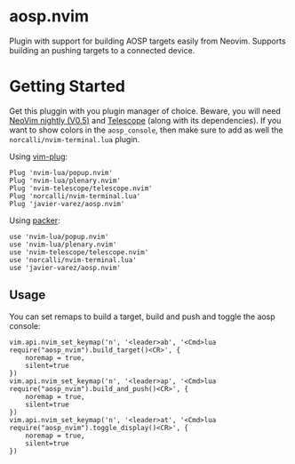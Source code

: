 # aosp.nvim

Plugin with support for building AOSP targets easily from Neovim. Supports building an pushing targets to a connected device.

# Getting Started

Get this pluggin with you plugin manager of choice. Beware, you will need [NeoVim nightly (V0.5)](https://github.com/neovim/neovim/releases/tag/nightly) and [Telescope](https://github.com/nvim-telescope/telescope.nvim) (along with its dependencies). If you want to show colors in the `aosp_console`, then make sure to add as well the `norcalli/nvim-terminal.lua` plugin.

Using [vim-plug](https://github.com/junegunn/vim-plug):

```
Plug 'nvim-lua/popup.nvim'
Plug 'nvim-lua/plenary.nvim'
Plug 'nvim-telescope/telescope.nvim'
Plug 'norcalli/nvim-terminal.lua'
Plug 'javier-varez/aosp.nvim'
```

Using [packer](https://github.com/wbthomason/packer.nvim):

```
use 'nvim-lua/popup.nvim'
use 'nvim-lua/plenary.nvim'
use 'nvim-telescope/telescope.nvim'
use 'norcalli/nvim-terminal.lua'
use 'javier-varez/aosp.nvim'
```

## Usage

You can set remaps to build a target, build and push and toggle the aosp console:

```
vim.api.nvim_set_keymap('n', '<leader>ab', '<Cmd>lua require("aosp_nvim").build_target()<CR>', {
    noremap = true,
    silent=true
})
vim.api.nvim_set_keymap('n', '<leader>ap', '<Cmd>lua require("aosp_nvim").build_and_push()<CR>', {
    noremap = true,
    silent=true
})
vim.api.nvim_set_keymap('n', '<leader>at', '<Cmd>lua require("aosp_nvim").toggle_display()<CR>', {
    noremap = true,
    silent=true
})
```

